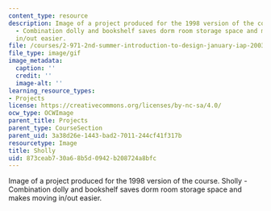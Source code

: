 ```yaml
---
content_type: resource
description: Image of a project produced for the 1998 version of the course. Sholly
  - Combination dolly and bookshelf saves dorm room storage space and makes moving
  in/out easier.
file: /courses/2-971-2nd-summer-introduction-to-design-january-iap-2003/873ceab730a68b5d0942b208724a8bfc_98_sholly.gif
file_type: image/gif
image_metadata:
  caption: ''
  credit: ''
  image-alt: ''
learning_resource_types:
- Projects
license: https://creativecommons.org/licenses/by-nc-sa/4.0/
ocw_type: OCWImage
parent_title: Projects
parent_type: CourseSection
parent_uid: 3a38d26e-1443-bad2-7011-244cf41f317b
resourcetype: Image
title: Sholly
uid: 873ceab7-30a6-8b5d-0942-b208724a8bfc
---
```

Image of a project produced for the 1998 version of the course. Sholly - Combination dolly and bookshelf saves dorm room storage space and makes moving in/out easier.